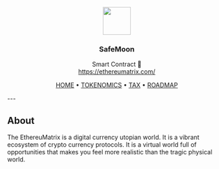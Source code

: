 <p align="center">
  <img src="https://ethereumatrix.com/assets/img/logo.gif" width="64" />
  <br/>
  <h3 align="center">SafeMoon</h3>
</p>
<p align="center">
  <span align="center">Smart Contract 🚀</span>
  <br/>
  <a href ="https://ethereumatrix.com/" target="_blank">https://ethereumatrix.com/</a>
</p>

<p align="center">
  <a href="https://ethereumatrix.com/">HOME</a>
  •
  <a href="https://ethereumatrix.com/#tokenomics">TOKENOMICS</a>
  •
  <a href="https://ethereumatrix.com/#tax">TAX</a>
  •
  <a href="https://ethereumatrix.com/#roadmap">ROADMAP</a>
</p>
---

## About

<p>The EthereuMatrix is a digital currency utopian world. It is a vibrant ecosystem of crypto currency protocols. It is a virtual world full of opportunities that makes you feel more realistic than the tragic physical world.</p>
